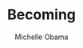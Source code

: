 ---
title: "Becoming"
author: "Michelle Obama"
isbn: "0241334144"
isbn13: "9780241334140"
rating: "4"
publisher: "Viking"
pages: "428"
publishYear: "2018"
read: "2019"
goodreads_id: "38885458"
language: "en"
---
